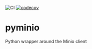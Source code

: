 ![CI](https://github.com/cgumpert/pyminio/workflows/CI/badge.svg) [![codecov](https://codecov.io/gh/cgumpert/pyminio/branch/develop/graph/badge.svg)](https://codecov.io/gh/cgumpert/pyminio)

# pyminio
Python wrapper around the Minio client
